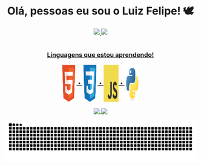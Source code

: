 <h1 align="center">  Olá, pessoas eu sou o Luiz Felipe! 🕊 </h1>



<div style="display: inline_block" align="center">

  <a href="https://github.com/JordanCy">
  <img height="180em" src="https://github-readme-stats.vercel.app/api?username=JordanCy&show_icons=true&theme=midnight-purple&include_all_commits=true&count_private=true"/>
  <img height="180em" src="https://github-readme-stats.vercel.app/api/top-langs/?username=JordanCy&layout=compact&langs_count=16&theme=midnight-purple"/>
  
</div>

<div style="display: inline_block" align="center"><br>
  
  <h3> Linguagens que estou aprendendo! </h3>

  <img align="center" alt="Jordan-HTML" height="100" width="40" src="https://raw.githubusercontent.com/devicons/devicon/master/icons/html5/html5-original.svg"><span> •</span>
  <img align="center" alt="Jordan-CSS" height="100" width="40" src="https://raw.githubusercontent.com/devicons/devicon/master/icons/css3/css3-original.svg"><span> •</span>
   <img align="center" alt="Jordan-Python" height="100" width="40" src="https://raw.githubusercontent.com/devicons/devicon/master/icons/javascript/javascript-original.svg"><span> •</span>
  <img align="center" alt="Jordan-Python" height="100" width="40" src="https://raw.githubusercontent.com/devicons/devicon/master/icons/python/python-original.svg">
 

</div>

<div align="center">  
  
  <a href="https://github.com/JordanCy/python">
  <img align="center" src="https://github-readme-stats.vercel.app/api/pin/?username=JordanCy&repo=python&theme=midnight-purple&" />
  </a>
  <a href="https://github.com/JordanCy/html-css">
  <img align="center" src="https://github-readme-stats.vercel.app/api/pin/?username=JordanCy&repo=html-css&theme=midnight-purple&" />
  </a>
  
 </div>
 

 ![Snake animation](https://github.com/JordanCy/JordanCy/blob/output/github-contribution-grid-snake.svg)

